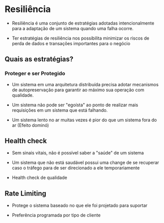 # Resiliência

* Resiliência é uma conjunto de estratégias adotadas intencionalmente para a adaptação de um sistema quando uma falha ocorre.

* Ter estratégias de resiliência nos possibilita minimizar os riscos de perda de dados e transações importantes para o negócio

## Quais as estratégias?

### Proteger e ser Protegido

* Um sistema em uma arquitetura distribuída precisa adotar mecanismos de autopreservação para garantir ao máximo sua operação com qualidade.

* Um sistema não pode ser "egoísta" ao ponto de realizar mais requisições em um sistema que está falhando.

* Um sistema lento no ar muitas vezes é pior do que um sistema fora do ar (Efeito dominó)

## Health check

* Sem sinais vitais, não é possível saber a "saúde" de um sistema

* Um sistema que não está saudável possui uma change de se recuperar caso o tráfego para de ser direcionado a ele temporariamente

* Health check de qualidade

## Rate Limiting

* Protege o sistema baseado no que ele foi projetado para suportar

* Preferência programada por tipo de cliente
